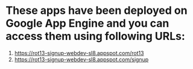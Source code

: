 # These apps have been deployed on Google App Engine and you can access them using following URLs:
1. https://rot13-signup-webdev-sl8.appspot.com/rot13
2. https://rot13-signup-webdev-sl8.appspot.com/signup
